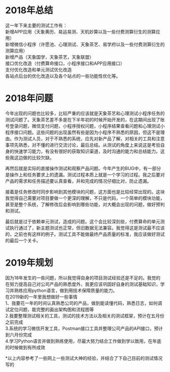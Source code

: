 # 2018年总结  
这一年下来主要的测试工作有：  
新增APP应用（天象黄历、易运易测、天机妙算以及一些付费测算衍生的测算应用）  
新增微信小程序（许愿池、心理测试、天象茶艺、易学府以及一些付费测算衍生的测算应用）  
新增产品（天象国学，天象茶艺，天象联盟）  
接口优化改造（付费算命接口，小程序接口和APP应用接口）  
支付优化改造和单元测试优化改造  
各站点后台的优化改造以及各个站点的一些功能性优化等。

# 2018年问题
今年出现的问题也比较多，比较严重的应该就是天象茶艺和心理测试小程序任务的测试问题了。天象茶艺差不多是在下半年初的时候开始开发的，在这期间出现了账号登录问题，微信支付问题，小程序授权问题，小程序结果查看问题和心理测试小程序接口问题。这些问题的出现虽然有些是因为小程序不熟悉的原因，但这不是理由。作为测试人员，对于不熟悉的系统，应先对新产品了解，对相关的工具和注意事项先熟悉，对不懂的进行交流讨论，最后总结。从测试的角度上来说这是考验自身的快速学习能力，有没有很好的获取知识渠道，及时沟通的能力和总结能力。这些我这边做的比较欠缺。  

再然后就是实际的直接操作测试和观察产品问题。今年产生的BUG中，有一部分是操作上和任务要求上的遗漏。测试过程本质上就是一个学习的过程。我之后要对产品的需求和任务描述要认真查看，并和完成的情况仔细比对，防止遗漏。  

接着是任务修改时同步影响到其他模块的问题，这方面也是比较经常出现的。这块我觉得自己需要对项目要做一个更深的理解，不只是代码，一个简单的模块功能，甚至是整个系统，了解修改后会影响到哪些功能，对大概会出现的问题，做好预判和测试。  

最后就是过于依赖单元测试，造成的问题。这个会比较深刻些，付费算命的单元测试执行通过了，新主题测试也正常，但旧数据无法兼容。我觉得这是测试最不应该的，之前也有这样的例子。测试工具不能做最终产品质量的标准，我应该做好测试的最后一个关卡。

# 2019年规划
因为18年发生的一些问题，所以我觉得自身的项目测试经验还是不足的。我觉的在努力提高自己对公司产品的熟悉度外，我更应该巩固好自身的测试基础知识，学习并熟练应用python语言，做到用技术保障质量的能力。  
在2019新的一年里我想做好一些事情  
1、我要花一年的时间认真熟悉公司的产品，做到能读懂代码，熟悉日志，如何调试定位问题，能完整的画出架构图和流程图等  
2.我要整理测试相关的工具，测试的技术方法以及相关的测试框架，预计在五月份之前完成  
3.系统的学习微信开发工具，Postman接口工具并整理公司产品的API接口，预计到六月份完成  
4.学习Python语言并做到熟练使用，尽最大努力结合工作做到学以致用，在年底的时候做到有所成效

*以上内容参考了一些网上一些测试大神的经验，并结合了下自己目前的测试情况写的
